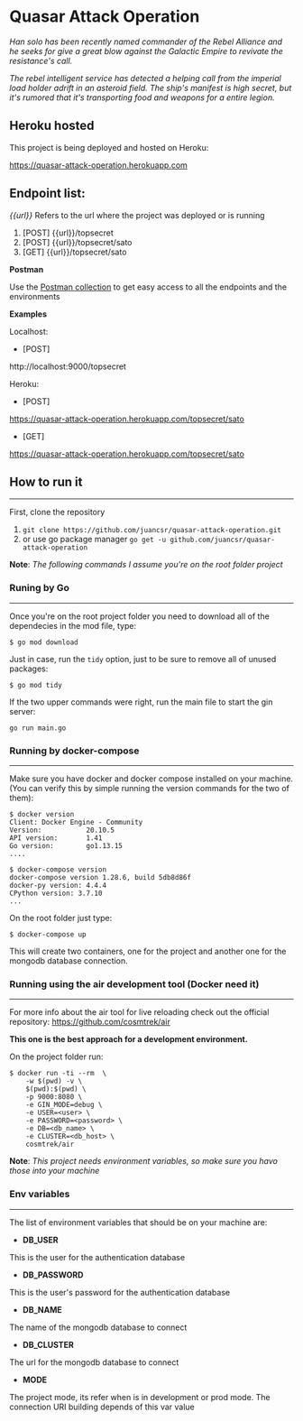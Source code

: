 # Quasar Attack Operation
*Han solo has been recently named commander of the Rebel Alliance and he seeks for give a great blow against the Galactic Empire to revivate the resistance's call.*

*The rebel intelligent service has detected a helping call from the imperial load holder adrift in an asteroid field. The ship's manifest is high secret, but it's rumored that it's transporting food and weapons for a entire legion.*

## Heroku hosted

This project is being deployed and hosted on Heroku:

https://quasar-attack-operation.herokuapp.com

## Endpoint list:
_{{url}}_ Refers to the url where the project was deployed or is running

1. [POST] {{url}}/topsecret
2. [POST] {{url}}/topsecret/sato
3. [GET] {{url}}/topsecret/sato

**Postman**

Use the [Postman collection](https://github.com/juancsr/quasar-attack-operation/blob/main/Postman%20collection/quasar%20attack%20operation.postman_collection.json) to get easy access to all the endpoints and the environments

**Examples**

Localhost:
- [POST]

http://localhost:9000/topsecret

Heroku: 
- [POST] 

https://quasar-attack-operation.herokuapp.com/topsecret/sato

- [GET] 

https://quasar-attack-operation.herokuapp.com/topsecret/sato

## How to run it
___
First, clone the repository
1. `git clone https://github.com/juancsr/quasar-attack-operation.git`
2. or use go package manager `go get -u github.com/juancsr/quasar-attack-operation`

**Note**: *The following commands I assume you're on the root folder project*

### Runing by Go
___
Once you're on the root project folder you need to download all of the dependecies in the mod file, type:

`$ go mod download`

Just in case, run the `tidy` option, just to be sure to remove all of unused packages:

`$ go mod tidy`

If the two upper commands were right, run the main file to start the gin server:

`go run main.go`

### Running by docker-compose
___
Make sure you have docker and docker compose installed on your machine.
 (You can verify this by simple running the version commands for the two of them):

 ```
 $ docker version
 Client: Docker Engine - Community
 Version:           20.10.5
 API version:       1.41
 Go version:        go1.13.15
 ....

 $ docker-compose version
 docker-compose version 1.28.6, build 5db8d86f
docker-py version: 4.4.4
CPython version: 3.7.10
...
 ```

On the root folder just type: 

`$ docker-compose up`

This will create two containers, one for the project and another one for the mongodb database connection.

### Running using the air development tool (Docker need it)
___
For more info about the air tool for live reloading check out the official repository: https://github.com/cosmtrek/air

**This one is the best approach for a development environment.**

On the project folder run: 

```
$ docker run -ti --rm  \
    -w $(pwd) -v \
    $(pwd):$(pwd) \
    -p 9000:8080 \
    -e GIN_MODE=debug \
    -e USER=<user> \
    -e PASSWORD=<password> \
    -e DB=<db_name> \
    -e CLUSTER=<db_host> \
    cosmtrek/air
```

**Note**: _This project needs environment variables, so make sure you havo those into your machine_


### Env variables
___
The list of environment variables that should be on your machine are:

- **DB_USER**

This is the user for the authentication database 

- **DB_PASSWORD**

This is the user's password for the authentication database 

- **DB_NAME**

The name of the mongodb database to connect

- **DB_CLUSTER**

The url for the mongodb database to connect

- **MODE**

The project mode, its refer when is in development or prod mode. The connection URI building depends of this var value
